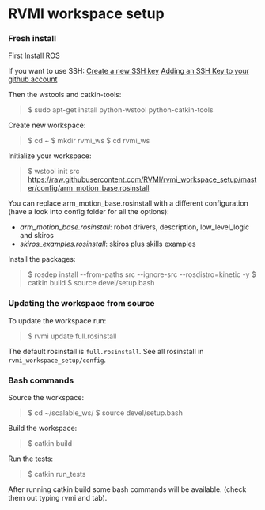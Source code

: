 RVMI workspace setup
=======

### Fresh install
First [Install ROS](http://wiki.ros.org/)

If you want to use SSH:
[Create a new SSH key](https://help.github.com/articles/generating-a-new-ssh-key-and-adding-it-to-the-ssh-agent/)
[Adding an SSH Key to your github account](https://help.github.com/articles/adding-a-new-ssh-key-to-your-github-account/)

Then the wstools and catkin-tools:
> $ sudo apt-get install python-wstool python-catkin-tools

Create new workspace:
> $ cd ~
> $ mkdir rvmi_ws
> $ cd rvmi_ws

Initialize your workspace:

> $ wstool init src https://raw.githubusercontent.com/RVMI/rvmi_workspace_setup/master/config/arm_motion_base.rosinstall

You can replace arm_motion_base.rosinstall with a different configuration (have a look into config folder for all the options):

* *arm_motion_base.rosinstall*: robot drivers, description, low_level_logic and skiros
* *skiros_examples.rosinstall*: skiros plus skills examples

Install the packages:

> $ rosdep install --from-paths src --ignore-src --rosdistro=kinetic -y
> $ catkin build
> $ source devel/setup.bash

### Updating the workspace from source
To update the workspace run:

> $ rvmi update full.rosinstall

The default rosinstall is <code>full.rosinstall</code>. See all rosinstall in <code>rvmi_workspace_setup/config</code>.

### Bash commands
Source the workspace:
> $ cd ~/scalable_ws/
> $ source devel/setup.bash

Build the workspace:
> $ catkin build

Run the tests:
> $ catkin run_tests

After running catkin build some bash commands will be available. (check them out typing rvmi and tab).
